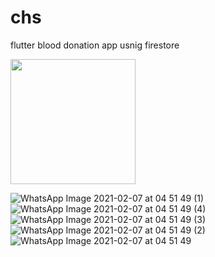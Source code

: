 # chs
flutter blood donation app usnig firestore
<br/>

<img src="![WhatsApp Image 2021-02-07 at 04 51 49 (1) ](https://user-images.githubusercontent.com/57316930/107132516-81e3b600-6901-11eb-8ee2-b6b938202b4d.jpeg)" width="200">

![WhatsApp Image 2021-02-07 at 04 51 49 (1) ](https://user-images.githubusercontent.com/57316930/107132516-81e3b600-6901-11eb-8ee2-b6b938202b4d.jpeg)
![WhatsApp Image 2021-02-07 at 04 51 49 (4)](https://user-images.githubusercontent.com/57316930/107132510-7e502f00-6901-11eb-94e3-27ceb5eb2e87.jpeg)
![WhatsApp Image 2021-02-07 at 04 51 49 (3)](https://user-images.githubusercontent.com/57316930/107132512-7f815c00-6901-11eb-801e-85d025d5aba2.jpeg)
![WhatsApp Image 2021-02-07 at 04 51 49 (2)](https://user-images.githubusercontent.com/57316930/107132515-814b1f80-6901-11eb-87a3-9adf63f39f4f.jpeg)
![WhatsApp Image 2021-02-07 at 04 51 49](https://user-images.githubusercontent.com/57316930/107132518-8314e300-6901-11eb-88a0-9c8e5d54b97a.jpeg)

